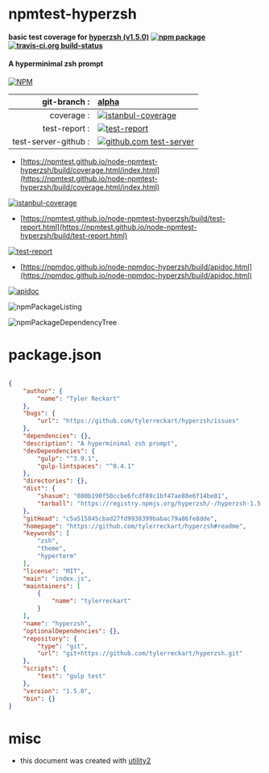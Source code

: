 # npmtest-hyperzsh

#### basic test coverage for  [hyperzsh (v1.5.0)](https://github.com/tylerreckart/hyperzsh#readme)  [![npm package](https://img.shields.io/npm/v/npmtest-hyperzsh.svg?style=flat-square)](https://www.npmjs.org/package/npmtest-hyperzsh) [![travis-ci.org build-status](https://api.travis-ci.org/npmtest/node-npmtest-hyperzsh.svg)](https://travis-ci.org/npmtest/node-npmtest-hyperzsh)

#### A hyperminimal zsh prompt

[![NPM](https://nodei.co/npm/hyperzsh.png?downloads=true&downloadRank=true&stars=true)](https://www.npmjs.com/package/hyperzsh)

| git-branch : | [alpha](https://github.com/npmtest/node-npmtest-hyperzsh/tree/alpha)|
|--:|:--|
| coverage : | [![istanbul-coverage](https://npmtest.github.io/node-npmtest-hyperzsh/build/coverage.badge.svg)](https://npmtest.github.io/node-npmtest-hyperzsh/build/coverage.html/index.html)|
| test-report : | [![test-report](https://npmtest.github.io/node-npmtest-hyperzsh/build/test-report.badge.svg)](https://npmtest.github.io/node-npmtest-hyperzsh/build/test-report.html)|
| test-server-github : | [![github.com test-server](https://npmtest.github.io/node-npmtest-hyperzsh/GitHub-Mark-32px.png)](https://npmtest.github.io/node-npmtest-hyperzsh/build/app/index.html) | | build-artifacts : | [![build-artifacts](https://npmtest.github.io/node-npmtest-hyperzsh/glyphicons_144_folder_open.png)](https://github.com/npmtest/node-npmtest-hyperzsh/tree/gh-pages/build)|

- [https://npmtest.github.io/node-npmtest-hyperzsh/build/coverage.html/index.html](https://npmtest.github.io/node-npmtest-hyperzsh/build/coverage.html/index.html)

[![istanbul-coverage](https://npmtest.github.io/node-npmtest-hyperzsh/build/screenCapture.buildCi.browser.%252Ftmp%252Fbuild%252Fcoverage.lib.html.png)](https://npmtest.github.io/node-npmtest-hyperzsh/build/coverage.html/index.html)

- [https://npmtest.github.io/node-npmtest-hyperzsh/build/test-report.html](https://npmtest.github.io/node-npmtest-hyperzsh/build/test-report.html)

[![test-report](https://npmtest.github.io/node-npmtest-hyperzsh/build/screenCapture.buildCi.browser.%252Ftmp%252Fbuild%252Ftest-report.html.png)](https://npmtest.github.io/node-npmtest-hyperzsh/build/test-report.html)

- [https://npmdoc.github.io/node-npmdoc-hyperzsh/build/apidoc.html](https://npmdoc.github.io/node-npmdoc-hyperzsh/build/apidoc.html)

[![apidoc](https://npmdoc.github.io/node-npmdoc-hyperzsh/build/screenCapture.buildCi.browser.%252Ftmp%252Fbuild%252Fapidoc.html.png)](https://npmdoc.github.io/node-npmdoc-hyperzsh/build/apidoc.html)

![npmPackageListing](https://npmtest.github.io/node-npmtest-hyperzsh/build/screenCapture.npmPackageListing.svg)

![npmPackageDependencyTree](https://npmtest.github.io/node-npmtest-hyperzsh/build/screenCapture.npmPackageDependencyTree.svg)



# package.json

```json

{
    "author": {
        "name": "Tyler Reckart"
    },
    "bugs": {
        "url": "https://github.com/tylerreckart/hyperzsh/issues"
    },
    "dependencies": {},
    "description": "A hyperminimal zsh prompt",
    "devDependencies": {
        "gulp": "^3.9.1",
        "gulp-lintspaces": "^0.4.1"
    },
    "directories": {},
    "dist": {
        "shasum": "080b190f50ccbe6fcdf89c1bf47ae88e6f14be81",
        "tarball": "https://registry.npmjs.org/hyperzsh/-/hyperzsh-1.5.0.tgz"
    },
    "gitHead": "c5a515845cbad27fd9938399babac79a86fe8dde",
    "homepage": "https://github.com/tylerreckart/hyperzsh#readme",
    "keywords": [
        "zsh",
        "theme",
        "hyperterm"
    ],
    "license": "MIT",
    "main": "index.js",
    "maintainers": [
        {
            "name": "tylerreckart"
        }
    ],
    "name": "hyperzsh",
    "optionalDependencies": {},
    "repository": {
        "type": "git",
        "url": "git+https://github.com/tylerreckart/hyperzsh.git"
    },
    "scripts": {
        "test": "gulp test"
    },
    "version": "1.5.0",
    "bin": {}
}
```



# misc
- this document was created with [utility2](https://github.com/kaizhu256/node-utility2)
